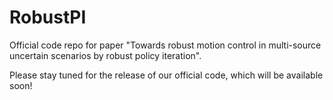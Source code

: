 # RobustPI

Official code repo for paper "Towards robust motion control in multi-source uncertain scenarios by robust policy iteration".

Please stay tuned for the release of our official code, which will be available soon!
